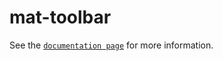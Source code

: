 # mat-toolbar

See the [`documentation page`](http://expandjs.com/elements/mat-toolbar) for more information.